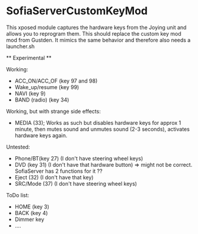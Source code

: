 # SofiaServerCustomKeyMod
This xposed module captures the hardware keys from the Joying unit and allows you to reprogram them.
This should replace the custom key mod mod from Gustden. It mimics the same behavior and therefore also needs a launcher.sh

** Experimental **

Working: 
* ACC_ON/ACC_OF (key 97 and 98)
* Wake_up/resume (key 99)
* NAVI (key 9)
* BAND (radio) (key 34)

Working, but with strange side effects:
* MEDIA (33); Works as such but disables hardware keys for approx 1 minute, then mutes sound and unmutes sound (2-3 seconds), activates hardware keys again.

Untested:
* Phone/BT(key 27) (I don't have steering wheel keys)
* DVD (key 31) (I don't have that hardware button) => might not be correct. SofiaServer has 2 functions for it ??
* Eject (32) (I don't have that key)
* SRC/Mode (37) (I don't have steering wheel keys)

ToDo list:
* HOME (key 3)
* BACK (key 4)
* Dimmer key
* ....
